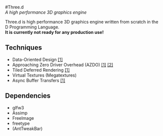 #Three.d <br> _A high performance 3D graphics engine_


Three.d is high performance 3D graphics engine written from scratch in the D Programming Language.
<br>__It is currently not ready for any production use!__


## Techniques
* Data-Oriented Design [[1]](http://gameprogrammingpatterns.com/data-locality.html)
* Approaching Zero Driver Overhead (AZDO) [[1]](http://www.slideshare.net/CassEveritt/approaching-zero-driver-overhead) [[2]](http://www.openglsuperbible.com/2013/10/16/the-road-to-one-million-draws/)
* Tiled Deferred Rendering [[1]](http://dice.se/wp-content/uploads/GDC11_DX11inBF3_Public.pdf)
* Virtual Textures (Megatextures)
* Async Buffer Transfers [[1]](http://www.seas.upenn.edu/~pcozzi/OpenGLInsights/OpenGLInsights-AsynchronousBufferTransfers.pdf)

## Dependencies
* glfw3
* Assimp
* FreeImage
* freetype
* (AntTweakBar)
